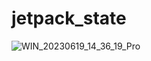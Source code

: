 ﻿# jetpack_state
![WIN_20230619_14_36_19_Pro](https://github.com/Abdurahmon727/jetpack_state/assets/92048454/0e4b17fa-09b7-478b-8fdd-9d4371a7deb8)
